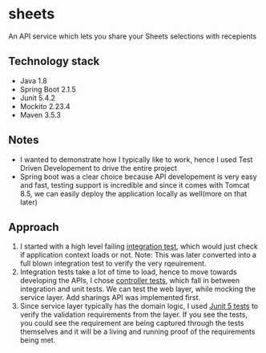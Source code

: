 # sheets
An API service which lets you share your Sheets selections with recepients

## Technology stack
* Java 1.8
* Spring Boot 2.1.5
* Junit 5.4.2
* Mockito 2.23.4
* Maven 3.5.3

## Notes
* I wanted to demonstrate how I typically like to work, hence I used Test Driven Developement to drive the entire project
* Spring boot was a clear choice because API developement is very easy and fast, testing support is incredible and since it comes with Tomcat 8.5, we can easily deploy the application locally as well(more on that later)

## Approach
1. I started with a high level failing [integration test](https://github.com/milindt/sheets/blob/master/src/test/java/com/milindt/sheets/SheetsApplicationTests.java), which would just check if application context loads or not. Note: This was later converted into a full blown integration test to verify the very rqeuirement.
2. Integration tests take a lot of time to load, hence to move towards developing the APIs, I chose [controller tests](https://github.com/milindt/sheets/blob/master/src/test/java/com/milindt/sheets/controller/SheetsControllerTest.java), which fall in between integration and unit tests. We can test the web layer, while mocking the service layer. Add sharings API was implemented first.
3. Since service layer typically has the domain logic, I used [Junit 5 tests](https://github.com/milindt/sheets/blob/master/src/test/java/com/milindt/sheets/service/SheetsServiceTest.java) to verify the validation requirements from the layer. If you see the tests, you could see the requirement are being captured through the tests themselves and it will be a living and running proof of the requirements being met.
